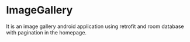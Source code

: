 # ImageGallery
It is an image gallery android application using retrofit and room database with pagination in the homepage.
